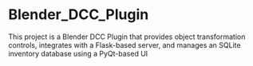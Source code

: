 # Blender_DCC_Plugin
This project is a Blender DCC Plugin that provides object transformation controls, integrates with a Flask-based server, and manages an SQLite inventory database using a PyQt-based UI
